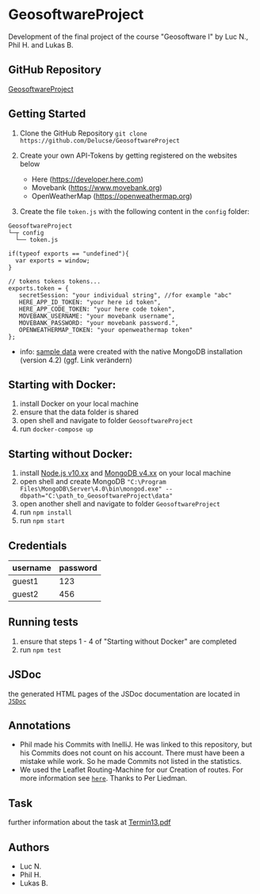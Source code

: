 # GeosoftwareProject
Development of the final project of the course "Geosoftware I" by Luc N., Phil H. and Lukas B.

## GitHub Repository
[GeosoftwareProject](https://github.com/Delucse/GeosoftwareProject)

## Getting Started

1. Clone the GitHub Repository
``git clone https://github.com/Delucse/GeosoftwareProject``

2. Create your own API-Tokens by getting registered on the websites below
   * Here (https://developer.here.com)
   * Movebank (https://www.movebank.org)
   * OpenWeatherMap (https://openweathermap.org)

3. Create the file ``token.js`` with the following content in the ``config`` folder:

```
GeosoftwareProject
└─┬ config
  └── token.js
```

```// hack to make "exports" available in the browser as globals
if(typeof exports == "undefined"){
  var exports = window;
}

// tokens tokens tokens...
exports.token = {
   secretSession: "your individual string", //for example "abc"
   HERE_APP_ID_TOKEN: "your here id token",
   HERE_APP_CODE_TOKEN: "your here code token",
   MOVEBANK_USERNAME: "your movebank username",
   MOVEBANK_PASSWORD: "your movebank password.",
   OPENWEATHERMAP_TOKEN: "your openweathermap token"
};
```

* info: [sample data](https://github.com/Delucse/GeosoftwareProject/blob/master/sampleData.txt) were created with the native MongoDB installation (version 4.2) (ggf. Link verändern)


## Starting with Docker:

1. install Docker on your local machine
2. ensure that the data folder is shared
3. open shell and navigate to folder ``GeosoftwareProject``
4. run ``docker-compose up``


## Starting without Docker:
1. install [Node.js v10.xx](https://nodejs.org/en/) and [MongoDB v4.xx](https://www.mongodb.com/download-center/community?) on your local machine
2. open shell and create MongoDB ``"C:\Program Files\MongoDB\Server\4.0\bin\mongod.exe" --dbpath="C:\path_to_GeosoftwareProject\data"``
3. open another shell and navigate to folder ``GeosoftwareProject``
4. run ``npm install``
5. run ``npm start``


## Credentials
   | username  | password |
   | --------- | -------- |
   | guest1    | 123      |
   | guest2    | 456      |


## Running tests
1. ensure that steps 1 - 4 of "Starting without Docker" are completed
2. run ``npm test``


## JSDoc
the generated HTML pages of the JSDoc documentation are located in [``JSDoc``](../master/out)


## Annotations
* Phil made his Commits with InelliJ. He was linked to this repository, but his Commits does not count on his account. There must have been a mistake while work.
So he made Commits not listed in the statistics.
* We used the Leaflet Routing-Machine for our Creation of routes. For more information see [``here``](https://www.liedman.net/leaflet-routing-machine/). Thanks to Per Liedman.


## Task
further information about the task at [Termin13.pdf](https://sso.uni-muenster.de/LearnWeb/learnweb2/pluginfile.php/2000309/mod_resource/content/1/Termin%2013.pdf)


## Authors
   * Luc N.
   * Phil H.
   * Lukas B.

